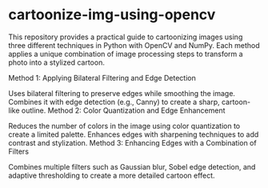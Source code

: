 # cartoonize-img-using-opencv


This repository provides a practical guide to cartoonizing images using three different techniques in Python with OpenCV and NumPy. Each method applies a unique combination of image processing steps to transform a photo into a stylized cartoon.

Method 1: Applying Bilateral Filtering and Edge Detection

Uses bilateral filtering to preserve edges while smoothing the image.
Combines it with edge detection (e.g., Canny) to create a sharp, cartoon-like outline.
Method 2: Color Quantization and Edge Enhancement

Reduces the number of colors in the image using color quantization to create a limited palette.
Enhances edges with sharpening techniques to add contrast and stylization.
Method 3: Enhancing Edges with a Combination of Filters

Combines multiple filters such as Gaussian blur, Sobel edge detection, and adaptive thresholding to create a more detailed cartoon effect.
